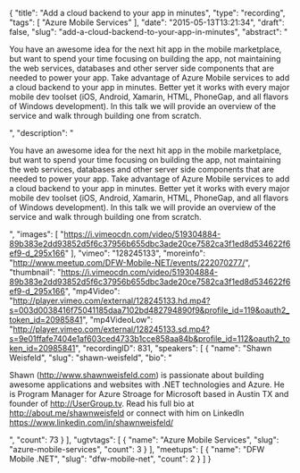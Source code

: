 {
  "title": "Add a cloud backend to your app in minutes",
  "type": "recording",
  "tags": [
    "Azure Mobile Services"
  ],
  "date": "2015-05-13T13:21:34",
  "draft": false,
  "slug": "add-a-cloud-backend-to-your-app-in-minutes",
  "abstract": "<p>You have an awesome idea for the next hit app in the mobile marketplace, but want to spend your time focusing on building the app, not maintaining the web services, databases and other server side components that are needed to power your app. Take advantage of Azure Mobile services to add a cloud backend to your app in minutes. Better yet it works with every major mobile dev toolset (iOS, Android, Xamarin, HTML, PhoneGap, and all flavors of Windows development). In this talk we will provide an overview of the service and walk through building one from scratch.</p>",
  "description": "<p>You have an awesome idea for the next hit app in the mobile marketplace, but want to spend your time focusing on building the app, not maintaining the web services, databases and other server side components that are needed to power your app. Take advantage of Azure Mobile services to add a cloud backend to your app in minutes. Better yet it works with every major mobile dev toolset (iOS, Android, Xamarin, HTML, PhoneGap, and all flavors of Windows development). In this talk we will provide an overview of the service and walk through building one from scratch.</p>",
  "images": [
    "https://i.vimeocdn.com/video/519304884-89b383e2dd93852d5f6c37956b655dbc3ade20ce7582ca3f1ed8d534622f6ef9-d_295x166"
  ],
  "vimeo": "128245133",
  "moreinfo": "http://www.meetup.com/DFW-Mobile-NET/events/222070277/",
  "thumbnail": "https://i.vimeocdn.com/video/519304884-89b383e2dd93852d5f6c37956b655dbc3ade20ce7582ca3f1ed8d534622f6ef9-d_295x166",
  "mp4Video": "http://player.vimeo.com/external/128245133.hd.mp4?s=003d0038416f75041185daa7102bd482794890f9&profile_id=119&oauth2_token_id=20985841",
  "mp4VideoLow": "http://player.vimeo.com/external/128245133.sd.mp4?s=9e01ffafe7404e1af603ced4733b1cce858aa84b&profile_id=112&oauth2_token_id=20985841",
  "recordingID": 831,
  "speakers": [
    {
      "name": "Shawn Weisfeld",
      "slug": "shawn-weisfeld",
      "bio": "<p>Shawn (http://www.shawnweisfeld.com) is passionate about building awesome applications and websites with .NET technologies and Azure. He is Program Manager for Azure Stroage for Microsoft based in Austin TX and founder of http://UserGroup.tv. Read his full bio at http://about.me/shawnweisfeld or connect with him on LinkedIn https://www.linkedin.com/in/shawnweisfeld/</p>",
      "count": 73
    }
  ],
  "ugtvtags": [
    {
      "name": "Azure Mobile Services",
      "slug": "azure-mobile-services",
      "count": 3
    }
  ],
  "meetups": [
    {
      "name": "DFW Mobile .NET",
      "slug": "dfw-mobile-net",
      "count": 2
    }
  ]
}